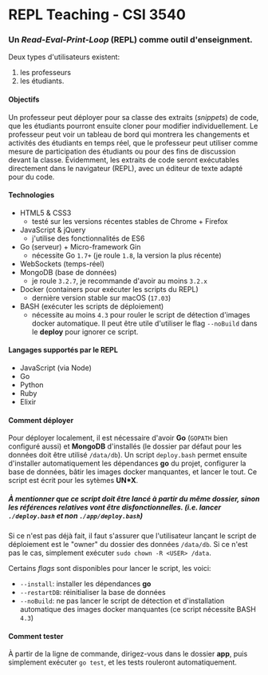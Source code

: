 # REPL Teaching - CSI 3540

### Un *Read-Eval-Print-Loop* (REPL) comme outil d'enseignment.

Deux types d'utilisateurs existent:

1. les professeurs
2. les étudiants.

#### Objectifs
Un professeur peut déployer pour sa classe des extraits (*snippets*) de code, que les étudiants pourront ensuite cloner pour modifier individuellement. Le professeur peut voir un tableau de bord qui montrera les changements et activités des étudiants en temps réel, que le professeur peut utiliser comme mesure de participation des étudiants ou pour des fins de discussion devant la classe. Évidemment, les extraits de code seront exécutables directement dans le navigateur (REPL), avec un éditeur de texte adapté pour du code.

#### Technologies
* HTML5 & CSS3
	* testé sur les versions récentes stables de Chrome + Firefox
* JavaScript & jQuery
	* j'utilise des fonctionnalités de ES6
* Go (serveur) + Micro-framework Gin
	* nécessite Go `1.7+` (je roule `1.8`, la version la plus récente)
* WebSockets (temps-réel)
* MongoDB (base de données)
	* je roule `3.2.7`, je recommande d'avoir au moins `3.2.x`
* Docker (containers pour exécuter les scripts du REPL)
	* dernière version stable sur macOS (`17.03`)
* BASH (exécuter les scripts de déploiement)
	* nécessite au moins `4.3` pour rouler le script de détection d'images docker automatique. Il peut être utile d'utiliser le flag `--noBuild` dans le **deploy** pour ignorer ce script.

#### Langages supportés par le REPL
* JavaScript (via Node)
* Go
* Python
* Ruby
* Elixir

#### Comment déployer
Pour déployer localement, il est nécessaire d'avoir **Go** (`GOPATH` bien configuré aussi) et **MongoDB** d'installés (le dossier par défaut pour les données doit être utilisé `/data/db`). Un script `deploy.bash` permet ensuite d'installer automatiquement les dépendances **go** du projet, configurer la base de données, bâtir les images docker manquantes, et lancer le tout. Ce script est écrit pour les sytèmes **UN*X**.

##### À mentionner que ce script doit être lancé à partir du même dossier, sinon les références relatives vont être disfonctionnelles. (i.e. lancer `./deploy.bash` et non `./app/deploy.bash`)

Si ce n'est pas déjà fait, il faut s'assurer que l'utilisateur lançant le script de déploiement est le "owner" du dossier des données `/data/db`. Si ce n'est pas le cas, simplement exécuter `sudo chown -R <USER> /data`.

Certains *flags* sont disponibles pour lancer le script, les voici:
* `--install`: installer les dépendances **go**
* `--restartDB`: réinitialiser la base de données
* `--noBuild`: ne pas lancer le script de détection et d'installation automatique des images docker manquantes (ce script nécessite BASH `4.3`)


#### Comment tester
À partir de la ligne de commande, dirigez-vous dans le dossier **app**, puis simplement exécuter `go test`, et les tests rouleront automatiquement.
